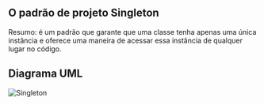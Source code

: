 ## O padrão de projeto Singleton

Resumo: é um padrão que garante que uma classe tenha apenas uma única instância e oferece uma maneira de acessar essa instância de qualquer lugar no código.

## Diagrama UML

![Singleton](https://github.com/elizabethleite/bertoti/assets/101938881/b31d2af4-f5c3-4cca-ac33-37cf8f57854c)

